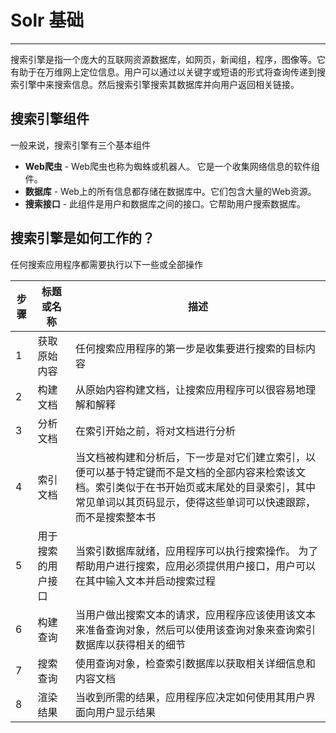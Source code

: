# Solr 基础

---

搜索引擎是指一个庞大的互联网资源数据库，如网页，新闻组，程序，图像等。它有助于在万维网上定位信息。用户可以通过以关键字或短语的形式将查询传递到搜索引擎中来搜索信息。然后搜索引擎搜索其数据库并向用户返回相关链接。

## 搜索引擎组件

一般来说，搜索引擎有三个基本组件

* **Web爬虫** - Web爬虫也称为蜘蛛或机器人。 它是一个收集网络信息的软件组件。
* **数据库** - Web上的所有信息都存储在数据库中。它们包含大量的Web资源。
* **搜索接口** - 此组件是用户和数据库之间的接口。它帮助用户搜索数据库。

## 搜索引擎是如何工作的？

任何搜索应用程序都需要执行以下一些或全部操作

| 步骤 | 标题或名称         | 描述                                                                                                                                                                                                           |
|------|--------------------|----------------------------------------------------------------------------------------------------------------------------------------------------------------------------------------------------------------|
| 1    | 获取原始内容       | 任何搜索应用程序的第一步是收集要进行搜索的目标内容                                                                                                                                                             |
| 2    | 构建文档           | 从原始内容构建文档，让搜索应用程序可以很容易地理解和解释                                                                                                                                                       |
| 3    | 分析文档           | 在索引开始之前，将对文档进行分析                                                                                                                                                                               |
| 4    | 索引文档           | 当文档被构建和分析后，下一步是对它们建立索引，以便可以基于特定键而不是文档的全部内容来检索该文档。索引类似于在书开始页或末尾处的目录索引，其中常见单词以其页码显示，使得这些单词可以快速跟踪，而不是搜索整本书 |
| 5    | 用于搜索的用户接口 | 当索引数据库就绪，应用程序可以执行搜索操作。 为了帮助用户进行搜索，应用必须提供用户接口，用户可以在其中输入文本并启动搜索过程                                                                                  |
| 6    | 构建查询           | 当用户做出搜索文本的请求，应用程序应该使用该文本来准备查询对象，然后可以使用该查询对象来查询索引数据库以获得相关的细节                                                                                         |
| 7    | 搜索查询           | 使用查询对象，检查索引数据库以获取相关详细信息和内容文档                                                                                                                                                       |
| 8    | 渲染结果           | 当收到所需的结果，应用程序应决定如何使用其用户界面向用户显示结果                                                                                                                                               |